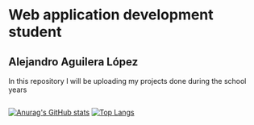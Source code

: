 # Web application development student
## Alejandro Aguilera López
In this repository I will be uploading my projects 
done during the school years

<img scr="https://github.com/alexbaaaa/alexbaaaa/main/img/banner.png"/>

[![Anurag's GitHub stats](https://github-readme-stats.vercel.app/api?username=alexbaaaa)](https://github.com/anuraghazra/github-readme-stats)
[![Top Langs](https://github-readme-stats.vercel.app/api/top-langs/?username=anuraghazra&layout=donut)](https://github.com/anuraghazra/github-readme-stats)
